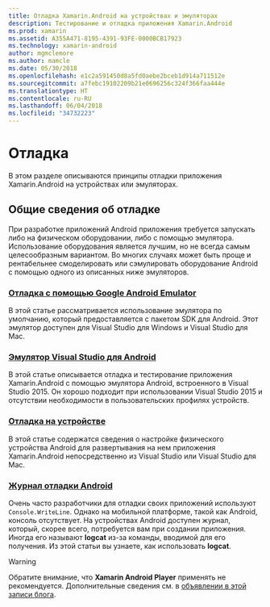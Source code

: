 ```yaml
---
title: Отладка Xamarin.Android на устройствах и эмуляторах
description: Тестирование и отладка приложения Xamarin.Android
ms.prod: xamarin
ms.assetid: A355A471-8195-4391-93FE-0000BCB17923
ms.technology: xamarin-android
author: mgmclemore
ms.author: mamcle
ms.date: 05/30/2018
ms.openlocfilehash: e1c2a591450d8a5fd0aebe2bceb1d914a711512e
ms.sourcegitcommit: a7febc19102209b21e0696256c324f366faa444e
ms.translationtype: HT
ms.contentlocale: ru-RU
ms.lasthandoff: 06/04/2018
ms.locfileid: "34732223"
---
```

# <a name="debugging"></a>Отладка

В этом разделе описываются принципы отладки приложения Xamarin.Android на устройствах или эмуляторах.

## <a name="debugging-overview"></a>Общие сведения об отладке

При разработке приложений Android приложения требуется запускать либо на физическом оборудовании, либо с помощью эмулятора. Использование оборудования является лучшим, но не всегда самым целесообразным вариантом. Во многих случаях может быть проще и рентабельнее смоделировать или сэмулировать оборудование Android с помощью одного из описанных ниже эмуляторов.

### <a name="debugging-with-the-google-android-emulatorandroiddeploy-testdebuggingandroid-sdk-emulatorindexmd"></a>[Отладка с помощью Google Android Emulator](~/android/deploy-test/debugging/android-sdk-emulator/index.md)

В этой статье рассматривается использование эмулятора по умолчанию, который предоставляется с пакетом SDK для Android. Этот эмулятор доступен для Visual Studio для Windows и Visual Studio для Mac.

### <a name="visual-studio-android-emulatorandroiddeploy-testdebuggingvisual-studio-android-emulatormd"></a>[Эмулятор Visual Studio для Android](~/android/deploy-test/debugging/visual-studio-android-emulator.md)

В этой статье описывается отладка и тестирование приложения Xamarin.Android с помощью эмулятора Android, встроенного в Visual Studio 2015. Он хорошо подходит при использовании Visual Studio 2015 и отсутствии необходимости в пользовательских профилях устройств.

### <a name="debugging-on-a-deviceandroiddeploy-testdebuggingdebug-on-devicemd"></a>[Отладка на устройстве](~/android/deploy-test/debugging/debug-on-device.md)

В этой статье содержатся сведения о настройке физического устройства Android для развертывания на нем приложения Xamarin.Android непосредственно из Visual Studio или Visual Studio для Mac.

### <a name="android-debug-logandroiddeploy-testdebuggingandroid-debug-logmd"></a>[Журнал отладки Android](~/android/deploy-test/debugging/android-debug-log.md)

Очень часто разработчики для отладки своих приложений используют `Console.WriteLine`. Однако на мобильной платформе, такой как Android, консоль отсутствует. На устройствах Android доступен журнал, который, скорее всего, потребуется вам при создании приложения. Иногда его называют **logcat** из-за команды, вводимой для его получения. Из этой статьи вы узнаете, как использовать **logcat**.

> [!WARNING]
> Обратите внимание, что **Xamarin Android Player** применять не рекомендуется. Дополнительные сведения см. в [объявлении в этой записи блога](https://blog.xamarin.com/live-from-dotnetconf-cycle-7-xamarin-studio-6-and-more/).
